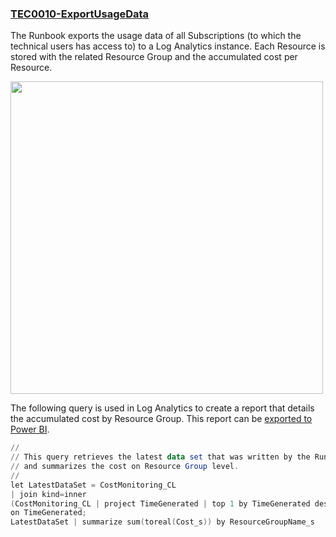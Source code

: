 ### [TEC0010-ExportUsageData](https://raw.githubusercontent.com/fbodmer/AzureGovernance/master/TEC0010-ExportUsageData.ps1)

The Runbook exports the usage data of all Subscriptions (to which the technical users has access to) to a Log Analytics instance. Each Resource is stored with the related Resource Group and the accumulated cost per Resource. 

<img src="https://github.com/fbodmer/AzureGovernance/wiki/Runbooks/TEC0010.png" width="500">

The following query is used in Log Analytics to create a report that details the accumulated cost by Resource Group. This report can be [exported to Power BI](https://docs.microsoft.com/en-us/azure/azure-monitor/platform/powerbi#export-query).

```powershell
//
// This query retrieves the latest data set that was written by the Runbook TEC0010-ExportUsageData into Log Analytics using the type CostMonitoring_CL
// and summarizes the cost on Resource Group level.
//
let LatestDataSet = CostMonitoring_CL                                              // Create table with latest data set written to OMS
| join kind=inner
(CostMonitoring_CL | project TimeGenerated | top 1 by TimeGenerated desc)          // Determine the TimeGenerated of the last set of data written to the workspace
on TimeGenerated;
LatestDataSet | summarize sum(toreal(Cost_s)) by ResourceGroupName_s
```

